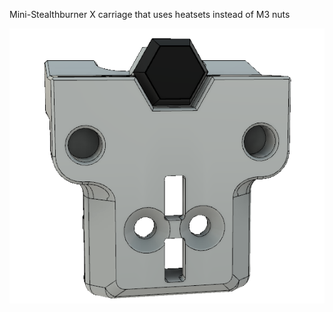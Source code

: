 Mini-Stealthburner X carriage that uses heatsets instead of M3 nuts

<img src='/Images/heatset_carriage.png' width=850 />
